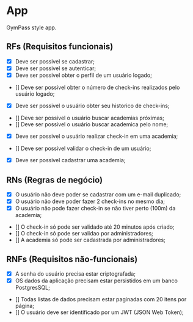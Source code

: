 # App

GymPass style app.

## RFs (Requisitos funcionais)

- [x] Deve ser possivel se cadastrar;
- [x] Deve ser possivel se autenticar;
- [x] Deve ser possivel obter o perfil de um usuário logado;
- [] Deve ser possivel obter o número de check-ins realizados pelo usuário logado;
- [x] Deve ser possivel o usuário obter seu historico de check-ins;
- [] Deve ser possivel o usuário buscar academias próximas;
- [] Deve ser possivel o usuário buscar academica pelo nome;
- [x] Deve ser possivel o usuário realizar check-in em uma academia;
- [] Deve ser possivel validar o check-in de um usuário;
- [x] Deve ser possivel cadastrar uma academia;

## RNs (Regras de negócio)

- [x] O usuário não deve poder se cadastrar com um e-mail duplicado;
- [x] O usuário não deve poder fazer 2 check-ins no mesmo dia;
- [x] O usuário não pode fazer check-in se não tiver perto (100m) da academia;
- [] O check-in só pode ser validado até 20 minutos após criado;
- [] O check-in só pode ser validao por administradores;
- [] A academia só pode ser cadastrada por administradores;

## RNFs (Requisitos não-funcionais)

- [x] A senha do usuário precisa estar criptografada;
- [x] OS dados da aplicação precisam estar persistidos em um banco PostgresSQL;
- [] Todas listas de dados precisam estar paginadas com 20 itens por página;
- [] O usuário deve ser identificado por um JWT (JSON Web Token);